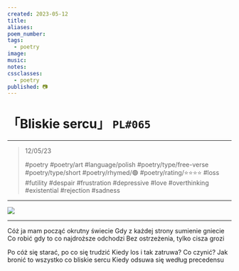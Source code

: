 ```yaml
---
created: 2023-05-12
title:
aliases:
poem_number:
tags:
  - poetry
image:
music:
notes:
cssclasses:
  - poetry
published: 📷
---
```

# 「Bliskie sercu」 `PL#065`

---

> 12/05/23
> 
> #poetry 
> #poetry/art 
> #language/polish 
> #poetry/type/free-verse #poetry/type/short 
> #poetry/rhymed/🟢 
> #poetry/rating/⭐⭐⭐⭐ 
> #loss #futility #despair #frustration #depressive #love #overthinking #existential #rejection #sadness 

---

![](https://w.wallhaven.cc/full/72/wallhaven-72gk3o.jpg)

---

Cóż ja mam począć okrutny świecie
Gdy z każdej strony sumienie gniecie
Co robić gdy to co najdroższe odchodzi
Bez ostrzeżenia, tylko cisza grozi 

Po cóż się starać, po co się trudzić
Kiedy los i tak zatruwa? Co czynić?
Jak bronić to wszystko co bliskie sercu
Kiedy odsuwa się według precedensu 